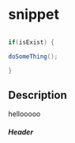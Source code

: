 
# snippet


```java

if(isExist) {

doSomeThing();

}

```

## Description

hellooooo

##### Header